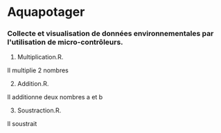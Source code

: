 # Aquapotager
### Collecte et visualisation de données environnementales par l'utilisation de micro-contrôleurs.

1. Multiplication.R.
   
Il multiplie 2 nombres

2. Addition.R.
   
Il additionne deux nombres a et b

3. Soustraction.R.
   
Il soustrait

